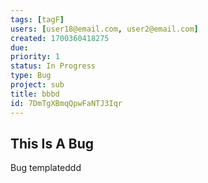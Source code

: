 ```yaml
---
tags: [tagF]
users: [user18@email.com, user2@email.com]
created: 1700360418275
due: 
priority: 1
status: In Progress
type: Bug
project: sub
title: bbbd
id: 7DmTgXBmqQpwFaNTJ3Iqr
---
```

<!-- GENERATED WITH GITDOWN; DO NOT CHANGE -->

## This Is A Bug

Bug templateddd
